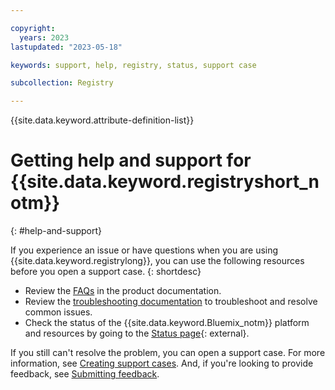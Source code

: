```yaml
---

copyright:
  years: 2023
lastupdated: "2023-05-18"

keywords: support, help, registry, status, support case

subcollection: Registry

---
```


{{site.data.keyword.attribute-definition-list}}

# Getting help and support for {{site.data.keyword.registryshort_notm}}
{: #help-and-support}

If you experience an issue or have questions when you are using {{site.data.keyword.registrylong}}, you can use the following resources before you open a support case.
{: shortdesc}

- Review the [FAQs](/docs/Registry?topic=Registry-registry_faq&interface=ui) in the product documentation.
- Review the [troubleshooting documentation](/docs/Registry?topic=Registry-ts_index&interface=ui) to troubleshoot and resolve common issues.
- Check the status of the {{site.data.keyword.Bluemix_notm}} platform and resources by going to the [Status page](https://cloud.ibm.com/status){: external}.

If you still can't resolve the problem, you can open a support case. For more information, see [Creating support cases](/docs/get-support?topic=get-support-open-case). And, if you're looking to provide feedback, see [Submitting feedback](/docs/overview?topic=overview-feedback).
